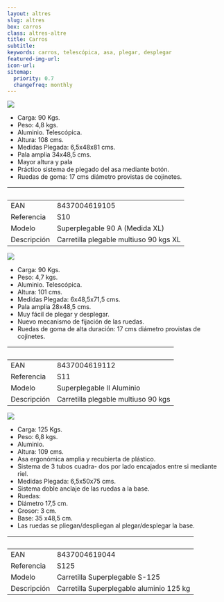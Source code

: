 ```yaml
---
layout: altres
slug: altres
box: carros
class: altres-altre
title: Carros
subtitle:
keywords: carros, telescópica, asa, plegar, desplegar
featured-img-url:
icon-url: 
sitemap:
  priority: 0.7
  changefreq: monthly
--- 
```

 	
<p class="text-center"><img src="{{ site.base_url }}/assets/img/01-thumbnail-box-fort-altres-carros-s10-superplegable.jpg"></p>

- Carga: 90 Kgs.
- Peso: 4,8 kgs.
- Aluminio. Telescópica.
- Altura: 108 cms.
- Medidas Plegada: 6,5x48x81 cms.
- Pala amplia 34x48,5 cms.
- Mayor altura y pala
- Práctico sistema de plegado del asa mediante botón.
- Ruedas de goma: 17 cms diámetro provistas de cojinetes.

&nbsp;|&nbsp;
 --- | ---
EAN|8437004619105
Referencia|S10
Modelo|Superplegable 90 A (Medida XL)
Descripción|Carretilla plegable multiuso 90 kgs XL

<p class="text-center"><img src="{{ site.base_url }}/assets/img/01-thumbnail-box-fort-altres-carros-s11-superplegable.jpg"></p>

- Carga: 90 Kgs.
- Peso: 4,7 kgs.
- Aluminio. Telescópica.
- Altura: 101 cms.
- Medidas Plegada: 6x48,5x71,5 cms.
- Pala amplia 28x48,5 cms.
- Muy fácil de plegar y desplegar.
- Nuevo mecanismo de fijación de las ruedas.
- Ruedas de goma de alta duración: 17 cms diámetro provistas de cojinetes.

&nbsp;|&nbsp;
 --- | ---
 EAN|8437004619112
 Referencia|S11
 Modelo|Superplegable II Aluminio
 Descripción|Carretilla plegable multiuso 90 kgs

<p class="text-center"><img src="{{ site.base_url }}/assets/img/01-thumbnail-box-fort-altres-carros-s125-superplegable.jpg"></p> 

- Carga: 125 Kgs.
- Peso: 6,8 kgs.
- Aluminio.
- Altura: 109 cms.
- Asa ergonómica amplia y recubierta de plástico.
- Sistema de 3 tubos cuadra- dos por lado encajados entre si mediante riel.
- Medidas Plegada: 6,5x50x75 cms.
- Sistema doble anclaje de las ruedas a la base.
- Ruedas:
- Diámetro 17,5 cm.
- Grosor: 3 cm.
- Base: 35 x48,5 cm.
- Las ruedas se pliegan/despliegan al plegar/desplegar la base.

&nbsp;|&nbsp;
 --- | ---
 EAN|8437004619044
 Referencia|S125
 Modelo|Carretilla Superplegable S-125
 Descripción|Carretilla Superplegable aluminio 125 kg